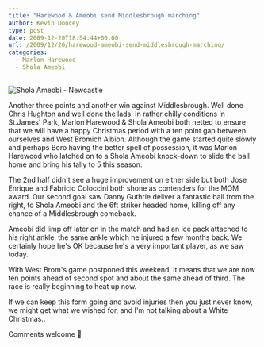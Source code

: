 ```yaml
---
title: "Harewood & Ameobi send Middlesbrough marching"
author: Kevin Doocey
type: post
date: 2009-12-20T18:54:44+00:00
url: /2009/12/20/harewood-ameobi-send-middlesbrough-marching/
categories:
  - Marlon Harewood
  - Shola Ameobi
---
```


![Shola Ameobi - Newcastle](https://static.guim.co.uk/sys-images/Football/Pix/pictures/2009/12/20/1261326904548/Shola-Ameobi-001.jpg)

Another three points and another win against Middlesbrough. Well done Chris Hughton and well done the lads. In rather chilly conditions in St.James' Park, Marlon Harewood & Shola Ameobi both netted to ensure that we will have a happy Christmas period with a ten point gap between ourselves and West Bromich Albion. Although the game started quite slowly and perhaps Boro having the better spell of possession, it was Marlon Harewood who latched on to a Shola Ameobi knock-down to slide the ball home and bring his tally to 5 this season.

The 2nd half didn't see a huge improvement on either side but both Jose Enrique and Fabricio Coloccini both shone as contenders for the MOM award. Our second goal saw Danny Guthrie deliver a fantastic ball from the right, to Shola Ameobi and the 6ft striker headed home, killing off any chance of a Middlesbrough comeback.

Ameobi did limp off later on in the match and had an ice pack attached to his right ankle, the same ankle which he injured a few months back. We certainly hope he's OK because he's a very important player, as we saw today.

With West Brom's game postponed this weekend, it means that we are now ten points ahead of second spot and about the same ahead of third. The race is really beginning to heat up now.

If we can keep this form going and avoid injuries then you just never know, we might get what we wished for, and I'm not talking about a White Christmas..

Comments welcome 🙂
